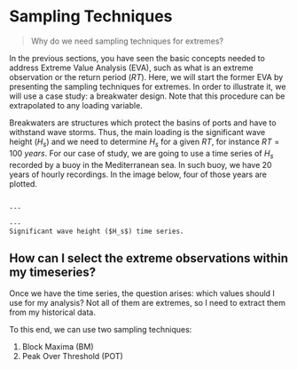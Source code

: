 
# Sampling Techniques

> Why do we need sampling techniques for extremes?

In the previous sections, you have seen the basic concepts needed to address Extreme Value Analysis (EVA), such as what is an extreme observation or the return period ($RT$). Here, we will start the former EVA by presenting the sampling techniques for extremes. In order to illustrate it, we will use a case study: a breakwater design. Note that this procedure can be extrapolated to any loading variable.

Breakwaters are structures which protect the basins of ports and have to withstand wave storms. Thus, the main loading is the significant wave height ($H_s$) and we need to determine $H_s$ for a given $RT$, for instance $RT = 100\ years$. For our case of study, we are going to use a time series of $H_s$ recorded by a buoy in the Mediterranean sea. In such buoy, we have 20 years of hourly recordings. In the image below, four of those years are plotted.

```{figure} https://files.mude.citg.tudelft.nl/timeSeries.png

---

---
Significant wave height ($H_s$) time series.
```

## How can I select the extreme observations within my timeseries?

Once we have the time series, the question arises: which values should I use for my analysis? Not all of them are extremes, so I need to extract them from my historical data.

To this end, we can use two sampling techniques:
1. Block Maxima (BM)
2. Peak Over Threshold (POT)